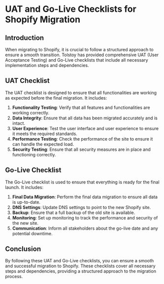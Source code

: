 # UAT and Go-Live Checklists for Shopify Migration

## Introduction
When migrating to Shopify, it is crucial to follow a structured approach to ensure a smooth transition. Tolstoy has provided comprehensive UAT (User Acceptance Testing) and Go-Live checklists that include all necessary implementation steps and dependencies.

## UAT Checklist
The UAT checklist is designed to ensure that all functionalities are working as expected before the final migration. It includes:

1. **Functionality Testing**: Verify that all features and functionalities are working correctly.
2. **Data Integrity**: Ensure that all data has been migrated accurately and is intact.
3. **User Experience**: Test the user interface and user experience to ensure it meets the required standards.
4. **Performance Testing**: Check the performance of the site to ensure it can handle the expected load.
5. **Security Testing**: Ensure that all security measures are in place and functioning correctly.

## Go-Live Checklist
The Go-Live checklist is used to ensure that everything is ready for the final launch. It includes:

1. **Final Data Migration**: Perform the final data migration to ensure all data is up-to-date.
2. **DNS Settings**: Update DNS settings to point to the new Shopify site.
3. **Backup**: Ensure that a full backup of the old site is available.
4. **Monitoring**: Set up monitoring to track the performance and security of the new site.
5. **Communication**: Inform all stakeholders about the go-live date and any potential downtime.

## Conclusion
By following these UAT and Go-Live checklists, you can ensure a smooth and successful migration to Shopify. These checklists cover all necessary steps and dependencies, providing a structured approach to the migration process.